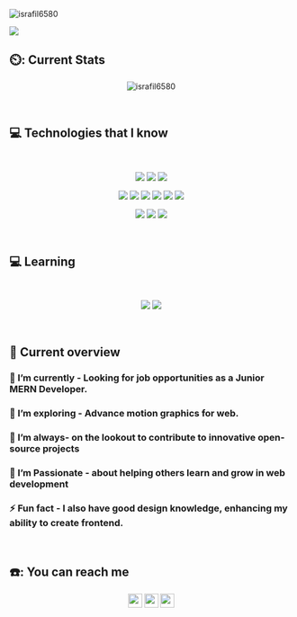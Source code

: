 <p align="left"> <img src="https://komarev.com/ghpvc/?username=israfil6580&label=Profile%20views&color=0e75b6&style=flat" alt="israfil6580" /> </p>
<a href="https://www.facebook.com/israfil6580/">
<img src="https://github.com/mir-hussain/mir-hussain/assets/114576715/78b0a1a4-c013-4635-a023-9e3c78a52bbc" />
</a>
<br/>

## ⏲️: Current Stats

<div align="center">
<p><img align="center" src="https://github-readme-streak-stats.herokuapp.com/?user=israfil6580&theme=react&hide_border=true&background=0D1117&stroke=0D1117&fire=FF1CF7&sideLabels=00F0FF&currStreakNum=FF1CF7&ring=FF1CF7&currStreakLabel=FF1CF7&sideNums=00F0FF" alt="israfil6580" /></p>
</div>
<br/>

## :computer: Technologies that I know

<br>
<p align="center">
<img src="https://github.com/mir-hussain/mir-hussain/blob/main/images/icons/HTML.png"/>
<img src="https://github.com/mir-hussain/mir-hussain/blob/main/images/icons/css.png"/>
<img src="https://github.com/mir-hussain/mir-hussain/blob/main/images/icons/JavaScript.png"/>
</p>
<p align="center">
<img src="https://github.com/mir-hussain/mir-hussain/blob/main/images/icons/react.png"/>
<img src="https://github.com/mir-hussain/mir-hussain/blob/main/images/icons/redux.png"/>
<img src="https://github.com/mir-hussain/mir-hussain/blob/main/images/icons/sass.png"/>
<img src="https://github.com/mir-hussain/mir-hussain/blob/main/images/icons/tailwind.png"/>
<img src="https://github.com/mir-hussain/mir-hussain/blob/main/images/icons/Bootsrap.png"/>
<img src="https://github.com/mir-hussain/mir-hussain/blob/main/images/icons/firebase.png"/>
</p>
<p align="center">
<img src="https://github.com/mir-hussain/mir-hussain/blob/main/images/icons/node.png"/>
<img src="https://github.com/mir-hussain/mir-hussain/blob/main/images/icons/express.png"/>
<img src="https://github.com/mir-hussain/mir-hussain/blob/main/images/icons/mongo.png"/>
</p>
<br/>

## :computer: Learning

<br>
<p align="center">
<img src="https://github.com/mir-hussain/mir-hussain/blob/main/images/icons/redux.png"/>
<img src="https://github.com/mir-hussain/mir-hussain/blob/main/images/icons/sass.png"/>
</p>
<br/>

## :eyes: Current overview

### 🔭 I’m currently - Looking for job opportunities as a Junior MERN Developer.
### 🌱 I’m exploring - Advance motion graphics for web. 
### 👯 I’m  always- on the lookout to contribute to innovative open-source projects 
### 🤔 I’m Passionate - about helping others learn and grow in web development
### ⚡ Fun fact -  I also have good design knowledge, enhancing my ability to create frontend.
<br/>

## ☎️: You can reach me

<p align="center"><a href="https://x.com/Israfil6580"><img src="https://img.shields.io/badge/twitter-%231DA1F2.svg?&style=for-the-badge&logo=twitter&logoColor=white" height=25></a> <a href="https://www.linkedin.com/in/mdisrafilhossain/"><img src="https://img.shields.io/badge/linkedin-%230077B5.svg?&style=for-the-badge&logo=linkedin&logoColor=white" height=25></a> <a href="https://www.instagram.com/mohammadisrafil6580/"><img src="https://img.shields.io/badge/instagram-%23E4405F.svg?&style=for-the-badge&logo=instagram&logoColor=white" height=25></a> 
</p>
